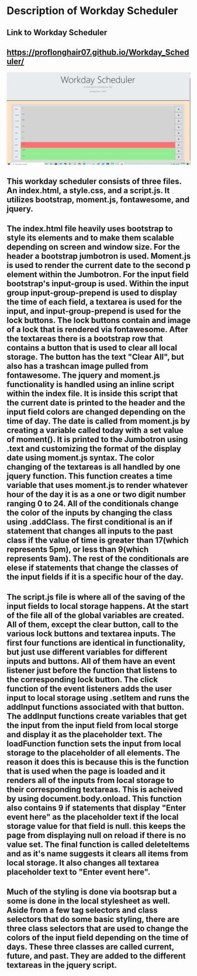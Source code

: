 # Description of Workday Scheduler

## Link to Workday Scheduler

## https://proflonghair07.github.io/Workday_Scheduler/

![](images/screenshot.png)

## This workday scheduler consists of three files. An index.html, a style.css, and a script.js. It utilizes bootstrap, moment.js, fontawesome, and jquery.

## The index.html file heavily uses bootstrap to style its elements and to make them scalable depending on screen and window size. For the header a bootstrap jumbotron is used. Moment.js is used to render the current date to the second p element within the Jumbotron. For the input field bootstrap's input-group is used. Within the input group input-group-prepend is used to display the time of each field, a textarea is used for the input, and input-group-prepend is used for the lock buttons. The lock buttons contain and image of a lock that is rendered via fontawesome. After the textareas there is a bootstrap row that contains a button that is used to clear all local storage. The button has the text "Clear All", but also has a trashcan image pulled from fontawesome. The jquery and moment.js functionality is handled using an inline script within the index file. It is inside this script that the current date is printed to the header and the input field colors are changed depending on the time of day. The date is called from moment.js by creating a variable called today with a set value of moment(). It is printed to the Jumbotron using .text and customizing the format of the display date using moment.js syntax. The color changing of the textareas is all handled by one jquery function. This function creates a time variable that uses moment.js to render whatever hour of the day it is as a one or two digit number ranging 0 to 24. All of the conditionals change the color of the inputs by changing the class using .addClass. The first conditional is an if statement that changes all inputs to the past class if the value of time is greater than 17(which represents 5pm), or less than 9(which represents 9am). The rest of the conditionals are elese if statements that change the classes of the input fields if it is a specific hour of the day.

## The script.js file is where all of the saving of the input fields to local storage happens. At the start of the file all of the global variables are created. All of them, except the clear button, call to the various lock buttons and textarea inputs. The first four functions are identical in functionality, but just use different variables for different inputs and buttons. All of them have an event listener just before the function that listens to the corresponding lock button. The click function of the event listeners adds the user input to local storage using .setItem and runs the addInput functions associated with that button. The addInput functions create variables that get the input from the input field from local storge and display it as the placeholder text. The loadFunction function sets the input from local storage to the placeholder of all elements. The reason it does this is because this is the function that is used when the page is loaded and it renders all of the inputs from local storage to their corresponding textareas. This is acheived by using document.body.onload. This function also contains 9 if statements that display "Enter event here" as the placeholder text if the local storage value for that field is null. this keeps the page from displaying null on reload if there is no value set. The final function is called deleteItems and as it's name suggests it clears all items from local storage. It also changes all textarea placeholder text to "Enter event here".

## Much of the styling is done via bootsrap but a some is done in the local stylesheet as well. Aside from a few tag selectors and class selectors that do some basic styling, there are three class selectors that are used to change the colors of the input field depending on the time of days. These three classes are called current, future, and past. They are added to the different textareas in the jquery script.
